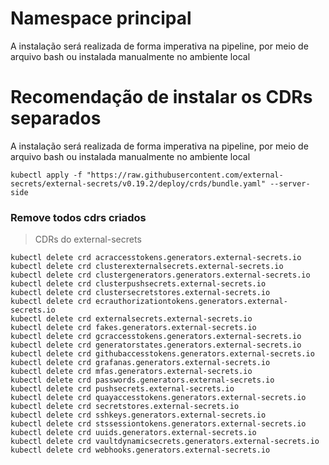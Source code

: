 # Namespace principal

A instalação será realizada de forma imperativa na pipeline, por meio de arquivo bash ou instalada manualmente no ambiente local



# Recomendação de instalar os CDRs separados

A instalação será realizada de forma imperativa na pipeline, por meio de arquivo bash ou instalada manualmente no ambiente local

```
kubectl apply -f "https://raw.githubusercontent.com/external-secrets/external-secrets/v0.19.2/deploy/crds/bundle.yaml" --server-side
```

### Remove todos cdrs criados

> CDRs do external-secrets

```
kubectl delete crd acraccesstokens.generators.external-secrets.io
kubectl delete crd clusterexternalsecrets.external-secrets.io
kubectl delete crd clustergenerators.generators.external-secrets.io
kubectl delete crd clusterpushsecrets.external-secrets.io
kubectl delete crd clustersecretstores.external-secrets.io
kubectl delete crd ecrauthorizationtokens.generators.external-secrets.io
kubectl delete crd externalsecrets.external-secrets.io
kubectl delete crd fakes.generators.external-secrets.io
kubectl delete crd gcraccesstokens.generators.external-secrets.io
kubectl delete crd generatorstates.generators.external-secrets.io
kubectl delete crd githubaccesstokens.generators.external-secrets.io
kubectl delete crd grafanas.generators.external-secrets.io
kubectl delete crd mfas.generators.external-secrets.io
kubectl delete crd passwords.generators.external-secrets.io
kubectl delete crd pushsecrets.external-secrets.io
kubectl delete crd quayaccesstokens.generators.external-secrets.io
kubectl delete crd secretstores.external-secrets.io
kubectl delete crd sshkeys.generators.external-secrets.io
kubectl delete crd stssessiontokens.generators.external-secrets.io
kubectl delete crd uuids.generators.external-secrets.io
kubectl delete crd vaultdynamicsecrets.generators.external-secrets.io
kubectl delete crd webhooks.generators.external-secrets.io
```
